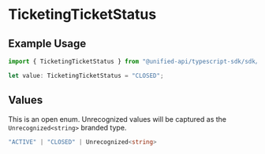 # TicketingTicketStatus

## Example Usage

```typescript
import { TicketingTicketStatus } from "@unified-api/typescript-sdk/sdk/models/shared";

let value: TicketingTicketStatus = "CLOSED";
```

## Values

This is an open enum. Unrecognized values will be captured as the `Unrecognized<string>` branded type.

```typescript
"ACTIVE" | "CLOSED" | Unrecognized<string>
```